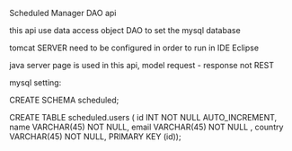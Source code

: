 Scheduled Manager DAO api

this api use data access object DAO to set the mysql database

tomcat SERVER need to be configured in order to run in IDE Eclipse

java server page is used in this api, model request - response not REST

mysql setting:

CREATE SCHEMA scheduled;

CREATE TABLE scheduled.users ( id INT NOT NULL AUTO_INCREMENT,
 name VARCHAR(45) NOT NULL, 
email VARCHAR(45) NOT NULL
, country VARCHAR(45) NOT NULL, PRIMARY KEY (id));